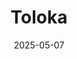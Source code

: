 ---  
layout: startup_page  
title: "Toloka"  
id: "toloka.ai"  
permalink: "/tolokatoloka.ai05072025/"  
website: "https://toloka.ai/"  
funding_round: "Strategic Investment"  
funding_amount: ""  
investors: "Bezos Expeditions, Mikhail Parakhin"  
about: "Toloka is an AI data solutions business focused on providing high-quality AI data. Their unique approach combines human expertise with AI capabilities to address challenges in AI development, ensuring the reliability, safety, and alignment of AI systems with human values."  
markets: "AI"  
hq: "Luzern, Switzerland, Europe"  
founded_year: "2014"  
linkedin: "https://www.linkedin.com/company/toloka"  
twitter: "https://twitter.com/tolokaai"  
instagram: ""  
facebook: "https://www.facebook.com/globaltoloka/"  
crunchbase: "https://www.crunchbase.com/organization/toloka-5e39"  
pitchbook: "https://pitchbook.com/profiles/company/820360-45"  

date_display: "07-May-2025"  
date: "2025-05-07"

# SEO Optimization  
meta_title: "Toloka - Strategic Investment"  
meta_description: "Toloka, Toloka is an AI data solutions business focused on providing high-quality AI data. Their unique approach combines human expertise with AI capabilities..."  
meta_keywords: "Toloka, AI, Strategic Investment funding"  
canonical_url: "https://startup.projectstartups.com/tolokatoloka.ai05072025/"  
---
